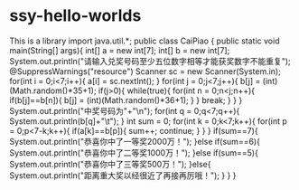 # ssy-hello-worlds
This is a library
import java.util.*;
public class CaiPiao {
	public static void main(String[] args){
		int[] a = new int[7];
		int[] b = new int[7];
		System.out.println("请输入兑奖号码至少五位数字相等才能获奖数字不能重复");
		@SuppressWarnings("resource")
		Scanner sc = new Scanner(System.in);
		for(int i = 0;i<7;i++){
			a[i] = sc.nextInt();
		}
		for(int j = 0;j<7;j++){
			b[j] = (int)(Math.random()*35+1);
			if(j>0){
				while(true){
					for(int n = 0;n<j;n++){
						if(b[j]==b[n]){
							b[j] = (int)(Math.random()*36+1);
						}
					}
					break;
				}
			}
		}
		System.out.println("中奖号码为"+"\n");
		for(int q = 0;q<7;q++){
			System.out.println(b[q]+"\t");
		}
		int sum = 0;
		for(int k = 0;k<7;k++){
			for(int p = 0;p<7-k;k++){
				if(a[k]==b[p]){
					sum++;
					continue;
				}
			}
		}
		if(sum==7){
			System.out.println("恭喜你中了一等奖2000万！");
		}else if(sum==6){
			System.out.println("恭喜你中了二等奖1000万！");
		}else if(sum==5){
			System.out.println("恭喜你中了三等奖500万！");
		}else{
			System.out.println("距离重大奖以经很近了再接再厉哦！");
		}
	}
}

